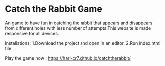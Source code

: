 # Catch the Rabbit Game

An game to have fun in catching the rabbit that appears and disappears from different holes with less number of attempts.This website is made responsive for all devices.

Installations:
1.Download the project and open in an editor.
2.Run index.html file.

Play the game now : https://hari-cr7.github.io/catchtherabbit/
